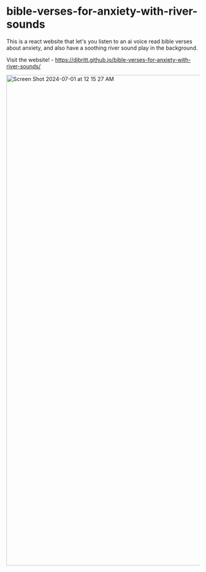# bible-verses-for-anxiety-with-river-sounds

This is a react website that let's you listen to an ai voice read bible verses about anxiety, and also have a soothing river sound play in the background.

Visit the website! - https://djbritt.github.io/bible-verses-for-anxiety-with-river-sounds/

<img width="1279" alt="Screen Shot 2024-07-01 at 12 15 27 AM" src="https://github.com/djbritt/bible-verses-for-anxiety-with-river-sounds/assets/28036018/31c42cea-6396-401c-8aaf-7b025f856f3f">

